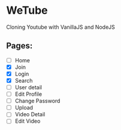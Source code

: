 # WeTube

Cloning Youtube with VanillaJS and NodeJS

## Pages:

- [ ] Home
- [x] Join
- [x] Login
- [x] Search
- [ ] User detail
- [ ] Edit Profile
- [ ] Change Password
- [ ] Upload
- [ ] Video Detail
- [ ] Edit Video